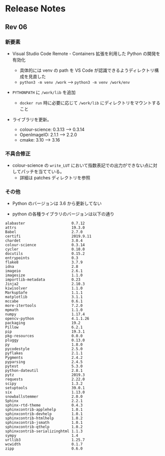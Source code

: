 # Release Notes

## Rev 06

### 新要素

* Visual Studio Code Remote - Containers 拡張を利用した Python の開発を有効化
  * 具体的には venv の path を VS Code が認識できるようディレクトリ構成を見直した
  * `python3 -m venv /work` --> `python3 -m venv /work/env`

* `PYTHONPATH` に `/work/lib` を追加
  * `docker run` 時に必要に応じて `/work/lib` にディレクトリをマウントすること

* ライブラリを更新。
  * colour-science: 0.3.13 --> 0.3.14
  * OpenImageIO: 2.1.1 --> 2.2.0
  * cmake: 3.10 --> 3.16

### 不具合修正

* colour-science の `write_LUT` において指数表記での出力ができない点に対してパッチを当てている。
  * 詳細は patches ディレクトリを参照

### その他

* Python のバージョンは 3.6 から更新してない

* python の各種ライブラリのバージョンは以下の通り

```text
alabaster                     0.7.12
attrs                         19.3.0
Babel                         2.7.0
certifi                       2019.9.11
chardet                       3.0.4
colour-science                0.3.14
cycler                        0.10.0
docutils                      0.15.2
entrypoints                   0.3
flake8                        3.7.9
idna                          2.8
imageio                       2.6.1
imagesize                     1.1.0
importlib-metadata            0.23
Jinja2                        2.10.3
kiwisolver                    1.1.0
MarkupSafe                    1.1.1
matplotlib                    3.1.1
mccabe                        0.6.1
more-itertools                7.2.0
mpmath                        1.1.0
numpy                         1.17.4  
opencv-python                 4.1.1.26
packaging                     19.2
Pillow                        6.2.1
pip                           19.3.1  
pkg-resources                 0.0.0
pluggy                        0.13.0  
py                            1.8.0
pycodestyle                   2.5.0
pyflakes                      2.1.1
Pygments                      2.4.2
pyparsing                     2.4.5
pytest                        5.3.0
python-dateutil               2.8.1
pytz                          2019.3  
requests                      2.22.0  
scipy                         1.3.2
setuptools                    39.0.1  
six                           1.13.0  
snowballstemmer               2.0.0
Sphinx                        2.2.1
sphinx-rtd-theme              0.4.3
sphinxcontrib-applehelp       1.0.1
sphinxcontrib-devhelp         1.0.1
sphinxcontrib-htmlhelp        1.0.2
sphinxcontrib-jsmath          1.0.1
sphinxcontrib-qthelp          1.0.2
sphinxcontrib-serializinghtml 1.1.3
sympy                         1.4
urllib3                       1.25.7
wcwidth                       0.1.7
zipp                          0.6.0
```
